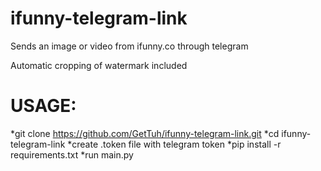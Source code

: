 # ifunny-telegram-link
Sends an image or video from ifunny.co through telegram

Automatic cropping of watermark included

# USAGE:
*git clone https://github.com/GetTuh/ifunny-telegram-link.git
*cd ifunny-telegram-link
*create .token file with telegram token 
*pip install -r requirements.txt
*run main.py

